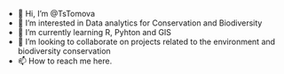 - 👋 Hi, I’m @TsTomova
- 👀 I’m interested in Data analytics for Conservation and Biodiversity
- 🌱 I’m currently learning R, Pyhton and GIS
- 💞️ I’m looking to collaborate on projects related to the environment and biodiversity conservation
- 📫 How to reach me here.

<!---
TsTomova/TsTomova is a ✨ special ✨ repository because its `README.md` (this file) appears on your GitHub profile.
You can click the Preview link to take a look at your changes.
--->
